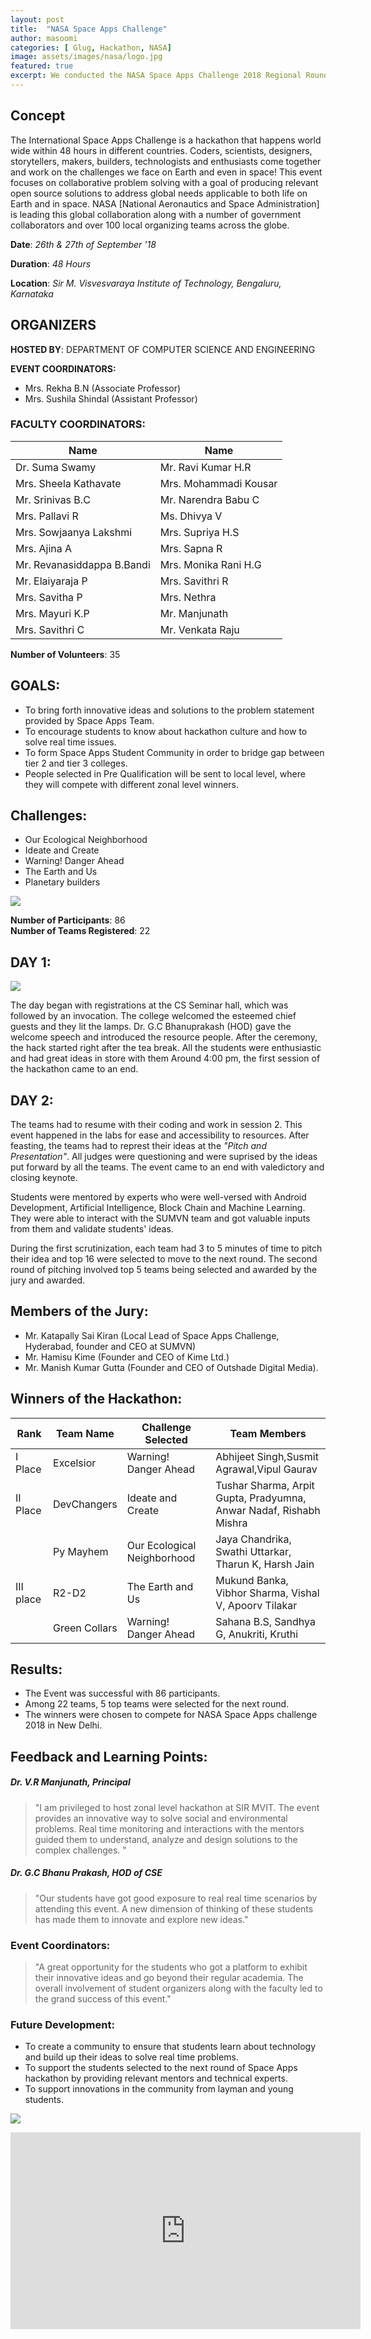 ```yaml
---
layout: post
title:  "NASA Space Apps Challenge"
author: masoomi
categories: [ Glug, Hackathon, NASA]
image: assets/images/nasa/logo.jpg
featured: true
excerpt: We conducted the NASA Space Apps Challenge 2018 Regional Round for Karnataka at Sir M. Visvesvaraya Institute of Technology, Bangalore.
---
```

## Concept 
The International Space Apps Challenge is a hackathon that happens world wide within 48 hours in different countries. Coders, scientists, designers, storytellers, makers, builders, technologists and enthusiasts come together and work on the challenges we face on Earth and even in space! This event focuses on collaborative problem solving with a goal of producing relevant open source solutions to address global needs applicable to both life on Earth and in space. NASA [National Aeronautics and Space Administration] is leading this global collaboration along with a number of government collaborators and over 100 local organizing teams across the globe.
    
**Date**: _26th & 27th of September '18_

**Duration**: _48 Hours_

**Location**: _Sir M. Visvesvaraya Institute of Technology, Bengaluru, Karnataka_

## ORGANIZERS 

**HOSTED BY**: DEPARTMENT OF COMPUTER SCIENCE AND ENGINEERING
  
**EVENT COORDINATORS:**
   
- Mrs. Rekha B.N (Associate Professor)
- Mrs. Sushila Shindal (Assistant Professor)
       
### FACULTY COORDINATORS:  

   | Name                       |    Name                       |
   |----------------------------|-------------------------------|
   | Dr. Suma Swamy             |      Mr. Ravi Kumar H.R       |
   | Mrs. Sheela Kathavate      |      Mrs. Mohammadi Kousar    | 
   | Mr. Srinivas B.C           |      Mr. Narendra Babu C      |
   | Mrs. Pallavi R             |      Ms. Dhivya V             |
   | Mrs. Sowjaanya Lakshmi     |      Mrs. Supriya H.S         |
   | Mrs. Ajina A               |      Mrs. Sapna R             |
   | Mr. Revanasiddappa B.Bandi |      Mrs. Monika Rani H.G     |
   | Mr. Elaiyaraja P           |      Mrs. Savithri R          |
   | Mrs. Savitha P             |      Mrs. Nethra              |
   | Mrs. Mayuri K.P            |      Mr. Manjunath            |
   | Mrs. Savithri C            |      Mr. Venkata Raju         |

**Number of Volunteers**: 35

## GOALS:

- To bring forth innovative ideas and solutions to the problem statement 
    provided by Space Apps Team.
- To encourage students to know about hackathon culture and how to solve real time issues.
- To form Space Apps Student Community in order to bridge gap between tier 2 and tier 3 colleges.
-  People selected in Pre Qualification will be sent to local level, where they will compete with different zonal level winners.

## Challenges:

- Our Ecological Neighborhood
- Ideate and Create
- Warning! Danger Ahead
- The Earth and Us
- Planetary builders

![](/assets/images/nasa3.jpeg)

**Number of Participants**: 86  
**Number of Teams Registered**: 22

## DAY 1:

![](/assets/images/nasa2.jpeg)

The day began with registrations at the CS Seminar hall, which was followed by an invocation.
The college welcomed the esteemed chief guests and they lit the lamps. Dr. G.C Bhanuprakash (HOD)
gave the welcome speech and introduced the resource people.
After the ceremony, the hack started right after the tea break.
All the students were enthusiastic and had great ideas in store with them
Around 4:00 pm, the first session of the hackathon came to an end.


## DAY 2:

The teams had to resume with their coding and work in session 2. This event happened in the labs for ease and accessibility to resources. After feasting, the teams had to represt their ideas at the *"Pitch and Presentation"*. All judges were questioning and were suprised by the ideas put forward by all the teams. The event came to an end with valedictory and closing keynote.

   Students were mentored by experts who were well-versed with Android Development, 
   Artificial Intelligence, Block Chain and Machine Learning. They were able to interact with the SUMVN team
   and got valuable inputs from them and validate students' ideas.

   During the first scrutinization, each team had 3 to 5 minutes of time to pitch their
   idea and top 16 were selected to move to the next round.
   The second round of pitching involved top 5 teams being selected and awarded by the jury
   and awarded.

## Members of the Jury:
    
   * Mr. Katapally Sai Kiran (Local Lead of Space Apps Challenge, Hyderabad, founder and CEO at SUMVN)
   * Mr. Hamisu Kime (Founder and CEO of Kime Ltd.)
   * Mr. Manish Kumar Gutta (Founder and CEO of Outshade Digital Media).

## Winners of the Hackathon:

  | Rank   | Team Name | Challenge Selected | Team Members     |
  |--------|-----------|----------------------|----------------|
  | I Place| Excelsior | Warning! Danger Ahead| Abhijeet Singh,Susmit Agrawal,Vipul Gaurav   |
  | II Place| DevChangers | Ideate and Create  | Tushar Sharma, Arpit Gupta, Pradyumna, Anwar Nadaf,    Rishabh Mishra|
  |         | Py Mayhem| Our Ecological Neighborhood | Jaya Chandrika, Swathi Uttarkar, Tharun K, Harsh Jain|
  |III place| R2-D2 | The Earth and Us | Mukund Banka, Vibhor Sharma, Vishal V, Apoorv Tilakar|
  |         | Green Collars| Warning! Danger Ahead| Sahana B.S, Sandhya G, Anukriti, Kruthi|

## Results:

* The Event was successful with 86 participants.
* Among 22 teams, 5 top teams were selected for the next round.
* The winners were chosen to compete for NASA Space Apps          challenge 2018 in New Delhi.

## Feedback and Learning Points:

##### Dr. V.R Manjunath, Principal

>"I am privileged to host zonal level hackathon at SIR MVIT. The event provides an innovative way to solve social and environmental problems. Real time monitoring and interactions with the mentors guided them to understand, analyze and design solutions to the complex challenges. "

##### Dr. G.C Bhanu Prakash, HOD of CSE

>"Our students have got good exposure to real real time scenarios by attending this event. A new dimension of thinking of these students has made them to innovate and explore new ideas."

### Event Coordinators:

>"A great opportunity for the students who got a platform to exhibit their innovative ideas and go beyond their regular academia. The overall involvement of student organizers along with the faculty led to the grand success of this event."

### Future Development:

* To create a community to ensure that students learn about       technology and build up their ideas to solve real time          problems.
* To support the students selected to the next round of Space     Apps hackathon by providing relevant mentors and technical      experts.
* To support innovations in the community from layman and young    students.

![](/assets/images/nasa4.jpeg)

<iframe width="560" height="315" src="https://www.youtube.com/embed/61ob9GDEdLc" frameborder="0" allow="accelerometer; autoplay; encrypted-media; gyroscope; picture-in-picture" allowfullscreen>  </iframe>

